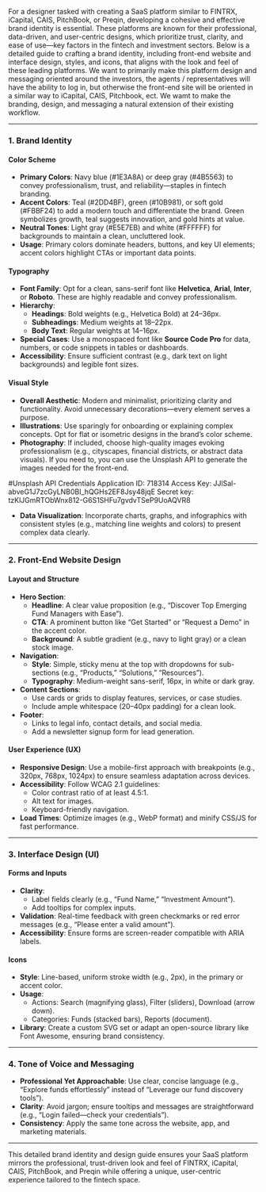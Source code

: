 For a designer tasked with creating a SaaS platform similar to FINTRX, iCapital, CAIS, PitchBook, or Preqin, developing a cohesive and effective brand identity is essential. These platforms are known for their professional, data-driven, and user-centric designs, which prioritize trust, clarity, and ease of use—key factors in the fintech and investment sectors. Below is a detailed guide to crafting a brand identity, including front-end website and interface design, styles, and icons, that aligns with the look and feel of these leading platforms. We want to primarily make this platform design and messaging oriented around the investors, the agents / representatives will have the ability to log in, but otherwise the front-end site will be oriented in a similar way to iCapital, CAIS, Pitchbook, ect. We wamt to make the branding, design, and messaging a natural extension of their existing workflow.

---

### 1. Brand Identity

#### Color Scheme
- **Primary Colors**: Navy blue (#1E3A8A) or deep gray (#4B5563) to convey professionalism, trust, and reliability—staples in fintech branding.
- **Accent Colors**: Teal (#2DD4BF), green (#10B981), or soft gold (#FBBF24) to add a modern touch and differentiate the brand. Green symbolizes growth, teal suggests innovation, and gold hints at value.
- **Neutral Tones**: Light gray (#E5E7EB) and white (#FFFFFF) for backgrounds to maintain a clean, uncluttered look.
- **Usage**: Primary colors dominate headers, buttons, and key UI elements; accent colors highlight CTAs or important data points.

#### Typography
- **Font Family**: Opt for a clean, sans-serif font like **Helvetica**, **Arial**, **Inter**, or **Roboto**. These are highly readable and convey professionalism.
- **Hierarchy**: 
  - **Headings**: Bold weights (e.g., Helvetica Bold) at 24–36px.
  - **Subheadings**: Medium weights at 18–22px.
  - **Body Text**: Regular weights at 14–16px.
- **Special Cases**: Use a monospaced font like **Source Code Pro** for data, numbers, or code snippets in tables or dashboards.
- **Accessibility**: Ensure sufficient contrast (e.g., dark text on light backgrounds) and legible font sizes.

#### Visual Style
- **Overall Aesthetic**: Modern and minimalist, prioritizing clarity and functionality. Avoid unnecessary decorations—every element serves a purpose.
- **Illustrations**: Use sparingly for onboarding or explaining complex concepts. Opt for flat or isometric designs in the brand’s color scheme.
- **Photography**: If included, choose high-quality images evoking professionalism (e.g., cityscapes, financial districts, or abstract data visuals). If you need to, you can use the Unsplash API to generate the images needed for the front-end.

#Unsplash API Credentials
Application ID: 718314
Access Key: JJlSal-abveG1J7zcGyLNB0BI_hQGHs2EF8Jsy48jqE
Secret key: tzKlJGmRTObWnx812-G6S1SHFu7gvdvTSeP9UoAQVR8

- **Data Visualization**: Incorporate charts, graphs, and infographics with consistent styles (e.g., matching line weights and colors) to present complex data clearly.

---

### 2. Front-End Website Design

#### Layout and Structure
- **Hero Section**: 
  - **Headline**: A clear value proposition (e.g., “Discover Top Emerging Fund Managers with Ease”).
  - **CTA**: A prominent button like “Get Started” or “Request a Demo” in the accent color.
  - **Background**: A subtle gradient (e.g., navy to light gray) or a clean stock image.
- **Navigation**: 
  - **Style**: Simple, sticky menu at the top with dropdowns for sub-sections (e.g., “Products,” “Solutions,” “Resources”).
  - **Typography**: Medium-weight sans-serif, 16px, in white or dark gray.
- **Content Sections**: 
  - Use cards or grids to display features, services, or case studies.
  - Include ample whitespace (20–40px padding) for a clean look.
- **Footer**: 
  - Links to legal info, contact details, and social media.
  - Add a newsletter signup form for lead generation.

#### User Experience (UX)
- **Responsive Design**: Use a mobile-first approach with breakpoints (e.g., 320px, 768px, 1024px) to ensure seamless adaptation across devices.
- **Accessibility**: Follow WCAG 2.1 guidelines:
  - Color contrast ratio of at least 4.5:1.
  - Alt text for images.
  - Keyboard-friendly navigation.
- **Load Times**: Optimize images (e.g., WebP format) and minify CSS/JS for fast performance.

---

### 3. Interface Design (UI)

#### Forms and Inputs
- **Clarity**: 
  - Label fields clearly (e.g., “Fund Name,” “Investment Amount”).
  - Add tooltips for complex inputs.
- **Validation**: Real-time feedback with green checkmarks or red error messages (e.g., “Please enter a valid amount”).
- **Accessibility**: Ensure forms are screen-reader compatible with ARIA labels.

#### Icons
- **Style**: Line-based, uniform stroke width (e.g., 2px), in the primary or accent color.
- **Usage**: 
  - Actions: Search (magnifying glass), Filter (sliders), Download (arrow down).
  - Categories: Funds (stacked bars), Reports (document).
- **Library**: Create a custom SVG set or adapt an open-source library like Font Awesome, ensuring brand consistency.

---

### 4. Tone of Voice and Messaging
- **Professional Yet Approachable**: Use clear, concise language (e.g., “Explore funds effortlessly” instead of “Leverage our fund discovery tools”).
- **Clarity**: Avoid jargon; ensure tooltips and messages are straightforward (e.g., “Login failed—check your credentials”).
- **Consistency**: Apply the same tone across the website, app, and marketing materials.
---

This detailed brand identity and design guide ensures your SaaS platform mirrors the professional, trust-driven look and feel of FINTRX, iCapital, CAIS, PitchBook, and Preqin while offering a unique, user-centric experience tailored to the fintech space.